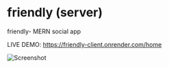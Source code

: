 # friendly (server)
friendly- MERN social app

LIVE DEMO:
https://friendly-client.onrender.com/home

![Screenshot](https://user-images.githubusercontent.com/93940739/230616256-94d9aaeb-7301-4f2a-90da-f7e3c41a196e.jpg)
